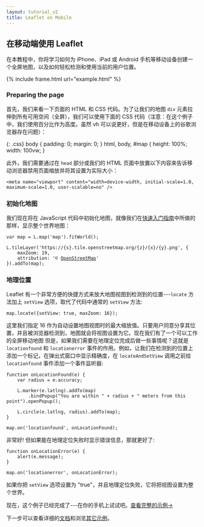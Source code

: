 ```yaml
---
layout: tutorial_v2
title: Leaflet on Mobile
---
```


## 在移动端使用 Leaflet

在本教程中，你将学习如何为 iPhone、iPad 或 Android 手机等移动设备创建一个全屏地图，以及如何轻松检测和使用当前的用户位置。

{% include frame.html url="example.html" %}

### Preparing the page

首先，我们来看一下页面的 HTML 和 CSS 代码。为了让我们的地图 `div` 元素拉伸到所有可用空间（全屏），我们可以使用下面的 CSS 代码（注意：在这个例子中，我们使用百分比作为高度。虽然 vh 可以说更好，但是在移动设备上的谷歌浏览器存在问题）：

{: .css}
	body {
		padding: 0;
		margin: 0;
	}
	html, body, #map {
		height: 100%;
		width: 100vw;
	}

此外，我们需要通过在 `head` 部分或我们的 HTML 页面中放置以下内容来告诉移动浏览器禁用页面缩放并将其设置为实际大小：

	<meta name="viewport" content="width=device-width, initial-scale=1.0, maximum-scale=1.0, user-scalable=no" />

### 初始化地图

我们现在将在 JavaScript 代码中初始化地图，就像我们在[快速入门指南](../quick-start/)中所做的那样，显示整个世界地图：

<pre><code class="javascript">var map = L.map('map').fitWorld();

L.tileLayer('https://{s}.tile.openstreetmap.org/{z}/{x}/{y}.png', {
	maxZoom: 19,
	attribution: '&copy; <a href="http://www.openstreetmap.org/copyright">OpenStreetMap</a>'
}).addTo(map);</code></pre>

### 地理位置

Leaflet 有一个非常方便的快捷方式来放大地图视图到检测到的位置---`locate` 方法加上 `setView` 选项，取代了代码中通常的 `setView` 方法:

	map.locate({setView: true, maxZoom: 16});

这里我们指定 16 作为自动设置地图视图时的最大缩放值。只要用户同意分享其位置，并且被浏览器检测到，地图就会将视图设置为它。现在我们有了一个可以工作的全屏移动地图 但是，如果我们需要在地理定位完成后做一些事情呢？这就是 `locationfound` 和 `locationerror` 事件的作用。例如，让我们在检测到的位置上添加一个标记，在弹出式窗口中显示精确度，在 `locateAndSetView` 调用之前给 `locationfound` 事件添加一个事件监听器:

	function onLocationFound(e) {
		var radius = e.accuracy;

		L.marker(e.latlng).addTo(map)
			.bindPopup("You are within " + radius + " meters from this point").openPopup();

		L.circle(e.latlng, radius).addTo(map);
	}

	map.on('locationfound', onLocationFound);

非常好! 但如果能在地理定位失败时显示错误信息，那就更好了:

	function onLocationError(e) {
		alert(e.message);
	}

	map.on('locationerror', onLocationError);

如果你把 `setView` 选项设置为 "true"，并且地理定位失败，它将把视图设置为整个世界。

现在，这个例子已经完成了---在你的手机上试试吧。[查看完整的示例&rarr;](example.html)

下一步可以查看详细的[文档](/reference.html)和浏览[其它示例](../../examples.html)。
